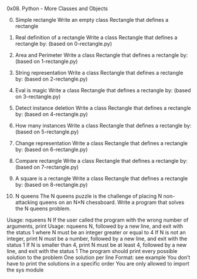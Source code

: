 0x08. Python - More Classes and Objects

0. Simple rectangle
Write an empty class Rectangle that defines a rectangle

1. Real definition of a rectangle
Write a class Rectangle that defines a rectangle by: (based on 0-rectangle.py)

2. Area and Perimeter
Write a class Rectangle that defines a rectangle by: (based on 1-rectangle.py)

3. String representation
Write a class Rectangle that defines a rectangle by: (based on 2-rectangle.py)

4. Eval is magic
Write a class Rectangle that defines a rectangle by: (based on 3-rectangle.py)

5. Detect instance deletion
Write a class Rectangle that defines a rectangle by: (based on 4-rectangle.py)

6. How many instances
Write a class Rectangle that defines a rectangle by: (based on 5-rectangle.py)

7. Change representation
Write a class Rectangle that defines a rectangle by: (based on 6-rectangle.py)

8. Compare rectangle
Write a class Rectangle that defines a rectangle by: (based on 7-rectangle.py)

9. A square is a rectangle
Write a class Rectangle that defines a rectangle by: (based on 8-rectangle.py)

10. N queens
The N queens puzzle is the challenge of placing N non-attacking queens on an N×N chessboard. Write a program that solves the N queens problem.

Usage: nqueens N
If the user called the program with the wrong number of arguments, print Usage: nqueens N, followed by a new line, and exit with the status 1
where N must be an integer greater or equal to 4
If N is not an integer, print N must be a number, followed by a new line, and exit with the status 1
If N is smaller than 4, print N must be at least 4, followed by a new line, and exit with the status 1
The program should print every possible solution to the problem
One solution per line
Format: see example
You don’t have to print the solutions in a specific order
You are only allowed to import the sys module
